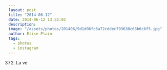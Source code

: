 ```yaml
---
layout: post
title: "2014-06-12"
date: 2014-06-12 13:32:02
description: 
image: "/assets/photos/201406/9d1d06fc6a72cddec793638c63b6c6f5.jpg"
author: Elise Plain
tags: 
  - photos
  - instagram
---
```


372. La ve
<p></p>
